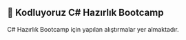 <h2>📜 Kodluyoruz C# Hazırlık Bootcamp</h2>
<p>C# Hazırlık Bootcamp için yapılan alıştırmalar yer almaktadır.</p>
